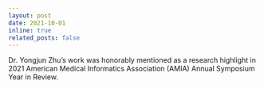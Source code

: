 ```yaml
---
layout: post
date: 2021-10-01
inline: true
related_posts: false
---
```


Dr. Yongjun Zhu’s work was honorably mentioned as a research highlight in 2021 American Medical Informatics Association (AMIA) Annual Symposium Year in Review.